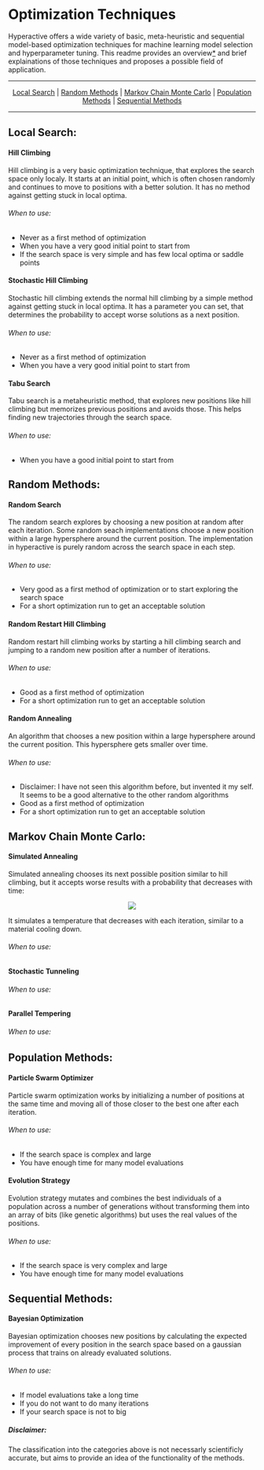 # Optimization Techniques

Hyperactive offers a wide variety of basic, meta-heuristic and sequential model-based optimization techniques for machine learning model selection and hyperparameter tuning. This readme provides an overview[*](https://github.com/SimonBlanke/Hyperactive/tree/master/hyperactive/optimizers#disclaimer) and brief explainations of those techniques and proposes a possible field of application.



---

<p align="center">
  <a href="https://github.com/SimonBlanke/Hyperactive/tree/master/hyperactive/optimizers#local-search">Local Search</a> |
  <a href="https://github.com/SimonBlanke/Hyperactive/tree/master/hyperactive/optimizers#random-methods">Random Methods</a> |
  <a href="https://github.com/SimonBlanke/Hyperactive/tree/master/hyperactive/optimizers#markov-chain-monte-carlo">Markov Chain Monte Carlo</a> |
  <a href="https://github.com/SimonBlanke/Hyperactive/tree/master/hyperactive/optimizers#population-methods">Population Methods</a> |
  <a href="https://github.com/SimonBlanke/Hyperactive/tree/master/hyperactive/optimizers#sequential-methods">Sequential Methods</a>
</p>

---


## Local Search:

#### Hill Climbing
Hill climbing is a very basic optimization technique, that explores the search space only localy. It starts at an initial point, which is often chosen randomly and continues to move to positions with a better solution. It has no method against getting stuck in local optima.

###### When to use:
- Never as a first method of optimization
- When you have a very good initial point to start from
- If the search space is very simple and has few local optima or saddle points

#### Stochastic Hill Climbing
Stochastic hill climbing extends the normal hill climbing by a simple method against getting stuck in local optima. It has a parameter you can set, that determines the probability to accept worse solutions as a next position.

###### When to use:
- Never as a first method of optimization
- When you have a very good initial point to start from

#### Tabu Search
Tabu search is a metaheuristic method, that explores new positions like hill climbing but memorizes previous positions and avoids those. This helps finding new trajectories through the search space.

###### When to use:
- When you have a good initial point to start from

## Random Methods:

#### Random Search
The random search explores by choosing a new position at random after each iteration. Some random seach implementations choose a new position within a large hypersphere around the current position. The implementation in hyperactive is purely random across the search space in each step.

###### When to use:
- Very good as a first method of optimization or to start exploring the search space
- For a short optimization run to get an acceptable solution

#### Random Restart Hill Climbing
Random restart hill climbing works by starting a hill climbing search and jumping to a random new position after a number of iterations.

###### When to use:
- Good as a first method of optimization
- For a short optimization run to get an acceptable solution

#### Random Annealing
An algorithm that chooses a new position within a large hypersphere around the current position. This hypersphere gets smaller over time.

###### When to use:
- Disclaimer: I have not seen this algorithm before, but invented it my self. It seems to be a good alternative to the other random algorithms
- Good as a first method of optimization
- For a short optimization run to get an acceptable solution

## Markov Chain Monte Carlo:

#### Simulated Annealing
Simulated annealing chooses its next possible position similar to hill climbing, but it accepts worse results with a probability that decreases with time:

<p align="center">
  <a href="equation">
    <img src="https://latex.codecogs.com/gif.latex?exp%5Cleft%20%28%20-%20%5Cfrac%7Bf%28y%29%20-%20f%28x%29%20%7D%7BT%7D%20%5Cright%20%29">
  </a>
</p>

It simulates a temperature that decreases with each iteration, similar to a material cooling down.

###### When to use:


#### Stochastic Tunneling

###### When to use:


#### Parallel Tempering

###### When to use:


## Population Methods:

#### Particle Swarm Optimizer
Particle swarm optimization works by initializing a number of positions at the same time and moving all of those closer to the best one after each iteration. 

###### When to use:
- If the search space is complex and large
- You have enough time for many model evaluations

#### Evolution Strategy
Evolution strategy mutates and combines the best individuals of a population across a number of generations without transforming them into an array of bits (like genetic algorithms) but uses the real values of the positions. 

###### When to use:
- If the search space is very complex and large
- You have enough time for many model evaluations

## Sequential Methods:

#### Bayesian Optimization
Bayesian optimization chooses new positions by calculating the expected improvement of every position in the search space based on a gaussian process that trains on already evaluated solutions.

###### When to use:
- If model evaluations take a long time
- If you do not want to do many iterations
- If your search space is not to big



##### Disclaimer:
The classification into the categories above is not necessarly scientificly accurate, but aims to provide an idea of the functionality of the methods.

